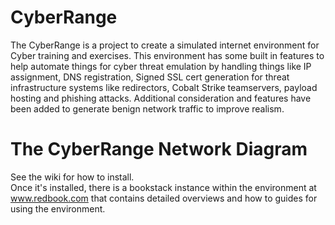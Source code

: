 # CyberRange
The CyberRange is a project to create a simulated internet environment for Cyber training and exercises.  This environment has some built in features to help automate things for cyber threat emulation by handling things like IP assignment, DNS registration, Signed SSL cert generation for threat infrastructure systems like redirectors, Cobalt Strike teamservers, payload hosting and phishing attacks.  Additional consideration and features have been added to generate benign network traffic to improve realism.  

# The CyberRange Network Diagram

See the wiki for how to install.  
Once it's installed, there is a bookstack instance within the environment at www.redbook.com that contains detailed overviews and how to guides for using the environment.
